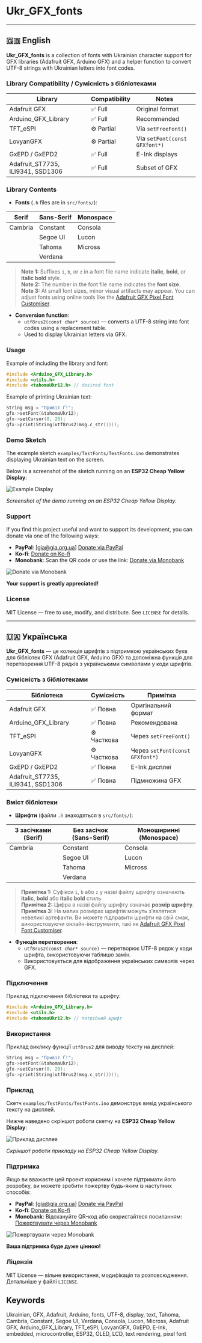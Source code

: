 # Ukr_GFX_fonts

---

## 🇬🇧 English

**Ukr_GFX_fonts** is a collection of fonts with Ukrainian character support for GFX libraries (Adafruit GFX, Arduino GFX) and a helper function to convert UTF-8 strings with Ukrainian letters into font codes.

### Library Compatibility / Сумісність з бібліотеками

| Library                           | Compatibility | Notes                              |
|----------------------------------|---------------|------------------------------------|
| Adafruit GFX                      | ✅ Full       | Original format                     |
| Arduino_GFX_Library               | ✅ Full       | Recommended                         |
| TFT_eSPI                          | ⚙️ Partial    | Via `setFreeFont()`                 |
| LovyanGFX                         | ⚙️ Partial    | Via `setFont(const GFXfont*)`      |
| GxEPD / GxEPD2                     | ✅ Full       | E-Ink displays                       |
| Adafruit_ST7735, ILI9341, SSD1306 | ✅ Full       | Subset of GFX                       |

### Library Contents

- **Fonts** (`.h` files are in `src/fonts/`):

| Serif        | Sans-Serif     | Monospace    |
|-------------|----------------|--------------|
| Cambria     | Constant       | Consola      |
|             | Segoe UI       | Lucon        |
|             | Tahoma         | Micross      |
|             | Verdana        |              |

> **Note 1:** Suffixes `i`, `b`, or `z` in a font file name indicate **italic**, **bold**, or **italic bold** style.  
> **Note 2:** The number in the font file name indicates the **font size**.  
> **Note 3:** At small font sizes, minor visual artifacts may appear. You can adjust fonts using online tools like the [Adafruit GFX Pixel Font Customiser](https://oleddisplay.squix.ch/#/home).


- **Conversion function**:  
  - `utf8rus2(const char* source)` — converts a UTF-8 string into font codes using a replacement table.  
  - Used to display Ukrainian letters via GFX.

### Usage

Example of including the library and font:

```cpp
#include <Arduino_GFX_Library.h>
#include <utils.h>
#include <tahomaUkr12.h> // desired font
```

Example of printing Ukrainian text:

```cpp
String msg = "Привіт Ґ!";
gfx->setFont(&tahomaUkr12);
gfx->setCursor(0, 20);
gfx->print(String(utf8rus2(msg.c_str())));
```

### Demo Sketch

The example sketch `examples/TestFonts/TestFonts.ino` demonstrates displaying Ukrainian text on the screen.

Below is a screenshot of the sketch running on an **ESP32 Cheap Yellow Display**:

![Example Display](img/example.png)

*Screenshot of the demo running on an ESP32 Cheap Yellow Display.*

### Support

If you find this project useful and want to support its development, you can donate via one of the following ways:

- **PayPal**: [gia@gia.org.ua] [Donate via PayPal](https://www.paypal.me)  
- **Ko-fi**: [Donate on Ko-fi](https://ko-fi.com/igorgimelfarb)  
- **Monobank**: Scan the QR code or use the link: [Donate via Monobank](https://send.monobank.ua/jar/8d9QXHvrNa)

![Donate via Monobank](img/monobank_QR.png)

**Your support is greatly appreciated!**

### License

MIT License — free to use, modify, and distribute. See `LICENSE` for details.  

---

## 🇺🇦 Українська

**Ukr_GFX_fonts** — це колекція шрифтів з підтримкою українських букв для бібліотек GFX (Adafruit GFX, Arduino GFX) та допоміжна функція для перетворення UTF-8 рядків з українськими символами у коди шрифтів.

### Сумісність з бібліотеками

| Бібліотека                        | Сумісність    | Примітка                            |
| --------------------------------- | ------------- | ---------------------------------- |
| Adafruit GFX                      | ✅ Повна      | Оригінальний формат                 |
| Arduino_GFX_Library               | ✅ Повна      | Рекомендована                       |
| TFT_eSPI                          | ⚙️ Часткова   | Через `setFreeFont()`               |
| LovyanGFX                         | ⚙️ Часткова   | Через `setFont(const GFXfont*)`    |
| GxEPD / GxEPD2                     | ✅ Повна      | E-Ink дисплеї                        |
| Adafruit_ST7735, ILI9341, SSD1306 | ✅ Повна      | Підмножина GFX                      |

### Вміст бібліотеки

- **Шрифти** (файли `.h` знаходяться в `src/fonts/`):

| З засічками (Serif) | Без засічок (Sans-Serif) | Моноширинні (Monospace) |
|--------------------|--------------------------|-------------------------|
| Cambria            | Constant                 | Consola                 |
|                    | Segoe UI                 | Lucon                   |
|                    | Tahoma                   | Micross                 |
|                    | Verdana                  |                         |

> **Примітка 1:** Суфікси `i`, `b` або `z` у назві файлу шрифту означають **italic**, **bold** або **italic bold** стиль.  
> **Примітка 2:** Цифра в назві файлу шрифту означає **розмір шрифту**.  
> **Примітка 3:** На малих розмірах шрифтів можуть з’являтися невеликі артефакти. Ви можете підправити шрифти на свій смак, використовуючи онлайн-інструменти, такі як [Adafruit GFX Pixel Font Customiser](https://oleddisplay.squix.ch/#/home).


- **Функція перетворення**:  
  - `utf8rus2(const char* source)` — перетворює UTF-8 рядок у коди шрифта, використовуючи таблицю замін.  
  - Використовується для відображення українських символів через GFX.

### Підключення

Приклад підключення бібліотеки та шрифту:

```cpp
#include <Arduino_GFX_Library.h>
#include <utils.h>
#include <tahomaUkr12.h> // потрібний шрифт
```

### Використання

Приклад виклику функції `utf8rus2` для виводу тексту на дисплей:

```cpp
String msg = "Привіт Ґ!";
gfx->setFont(&tahomaUkr12);
gfx->setCursor(0, 20);
gfx->print(String(utf8rus2(msg.c_str())));
```

### Приклад

Скетч `examples/TestFonts/TestFonts.ino` демонструє вивід українського тексту на дисплей.

Нижче наведено скріншот роботи скетчу на **ESP32 Cheap Yellow Display**:

![Приклад дисплея](img/example.png)

*Скріншот роботи прикладу на ESP32 Cheap Yellow Display.*


### Підтримка


Якщо ви вважаєте цей проект корисним і хочете підтримати його розробку, ви можете зробити пожертву будь-яким із наступних способів:

- **PayPal**: [gia@gia.org.ua] [Donate via PayPal](https://www.paypal.me)  
- **Ko-fi**: [Donate on Ko-fi](https://ko-fi.com/igorgimelfarb)  
- **Monobank**: Відскануйте QR-код або скористайтеся посиланням: [Пожертвувати через Monobank](https://send.monobank.ua/jar/8d9QXHvrNa)

![Пожертвувати через Monobank](img/monobank_QR.png)

**Ваша підтримка буде дуже цінною!**

### Ліцензія

MIT License — вільне використання, модифікація та розповсюдження. Детальніше у файлі `LICENSE`.

## Keywords

Ukrainian, GFX, Adafruit, Arduino, fonts, UTF-8, display, text, Tahoma, Cambria, Constant, Segoe UI, Verdana, Consola, Lucon, Micross, Adafruit GFX, Arduino_GFX_Library, TFT_eSPI, LovyanGFX, GxEPD, E-Ink, embedded, microcontroller, ESP32, OLED, LCD, text rendering, pixel font
